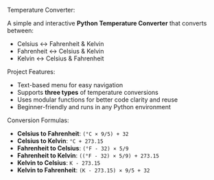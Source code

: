 
 Temperature Converter:

A simple and interactive **Python Temperature Converter** that converts between:
- Celsius ↔ Fahrenheit & Kelvin
- Fahrenheit ↔ Celsius & Kelvin
- Kelvin ↔ Celsius & Fahrenheit


 Project Features:

- Text-based menu for easy navigation
- Supports **three types** of temperature conversions
- Uses modular functions for better code clarity and reuse
- Beginner-friendly and runs in any Python environment

 Conversion Formulas:
- **Celsius to Fahrenheit**: `(°C × 9/5) + 32`
- **Celsius to Kelvin**: `°C + 273.15`
- **Fahrenheit to Celsius**: `(°F - 32) × 5/9`
- **Fahrenheit to Kelvin**: `((°F - 32) × 5/9) + 273.15`
- **Kelvin to Celsius**: `K - 273.15`
- **Kelvin to Fahrenheit**: `(K - 273.15) × 9/5 + 32`


